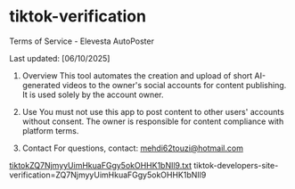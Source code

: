 # tiktok-verification

Terms of Service - Elevesta AutoPoster

Last updated: [06/10/2025]

1. Overview
This tool automates the creation and upload of short AI-generated videos to the owner's social accounts for content publishing. It is used solely by the account owner.

2. Use
You must not use this app to post content to other users' accounts without consent. The owner is responsible for content compliance with platform terms.

3. Contact
For questions, contact: mehdi62touzi@hotmail.com

[tiktokZQ7NjmyyUimHkuaFGgy5okOHHK1bNIl9.txt](https://github.com/user-attachments/files/22728463/tiktokZQ7NjmyyUimHkuaFGgy5okOHHK1bNIl9.txt)
tiktok-developers-site-verification=ZQ7NjmyyUimHkuaFGgy5okOHHK1bNIl9

